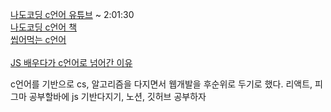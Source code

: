 [나도코딩 c언어 유튜브](https://www.youtube.com/watch?v=q6fPjQAzll8) ~ 2:01:30<br>
[나도코딩 c언어 책](https://millie.page.link/XUJNy)<br>
[씹어먹는 c언어](https://modoocode.com/231)<br><br>
[JS 배우다가 c언어로 넘어간 이유](https://humonnom.tistory.com/entry/JS%EC%9E%90%EB%B0%94%EA%B7%B8%ED%81%AC%EB%A6%BD%ED%8A%B8%EB%B0%B0%EC%9A%B0%EB%8B%A4%EA%B0%80-C%EC%96%B8%EC%96%B4%EB%A1%9C-%EB%84%98%EC%96%B4%EA%B0%94%EC%8A%B5%EB%8B%88%EB%8B%A4-%EC%BD%94%EB%94%A9-%EC%B2%98%EC%9D%8C-%EB%B0%B0%EC%9A%B0%EC%8B%9C%EB%8A%94-%EB%B6%84%EA%BB%98-%EC%96%B8%EC%96%B4%EC%B6%94%EC%B2%9C)

c언어를 기반으로 cs, 알고리즘을 다지면서 웹개발을 후순위로 두기로 했다.
리액트, 피그마 공부할바에 js 기반다지기, 노션, 깃허브 공부하자
